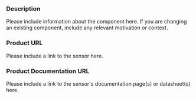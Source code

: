 ### Description

Please include information about the component here. If you are changing an existing component, include any relevant motivation or context.

### Product URL

Please include a link to the sensor here.

### Product Documentation URL

Please include a link to the sensor's documentation page(s) or datasheet(s) here.
